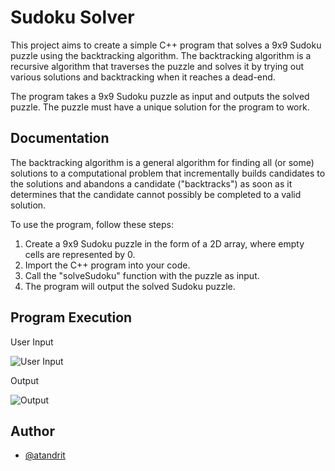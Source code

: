 
# Sudoku Solver

This project aims to create a simple C++ program that solves a 9x9 Sudoku puzzle using the backtracking algorithm. The backtracking algorithm is a recursive algorithm that traverses the puzzle and solves it by trying out various solutions and backtracking when it reaches a dead-end.

The program takes a 9x9 Sudoku puzzle as input and outputs the solved puzzle. The puzzle must have a unique solution for the program to work.

## Documentation


The backtracking algorithm is a general algorithm for finding all (or some) solutions to a computational problem that incrementally builds candidates to the solutions and abandons a candidate ("backtracks") as soon as it determines that the candidate cannot possibly be completed to a valid solution.

To use the program, follow these steps:

1. Create a 9x9 Sudoku puzzle in the form of a 2D array, where empty cells are represented by 0.
2. Import the C++ program into your code.
3. Call the "solveSudoku" function with the puzzle as input.
4. The program will output the solved Sudoku puzzle.
## Program Execution

User Input

![User Input](https://user-images.githubusercontent.com/91213354/222930920-7aae52ef-d970-42bc-a377-a59326acfc42.png)

Output

![Output](https://user-images.githubusercontent.com/91213354/222930925-c55679f5-37e3-497c-9ac5-eae2a5abfbc7.png)

## Author

- [@atandrit](https://github.com/atandrit)


